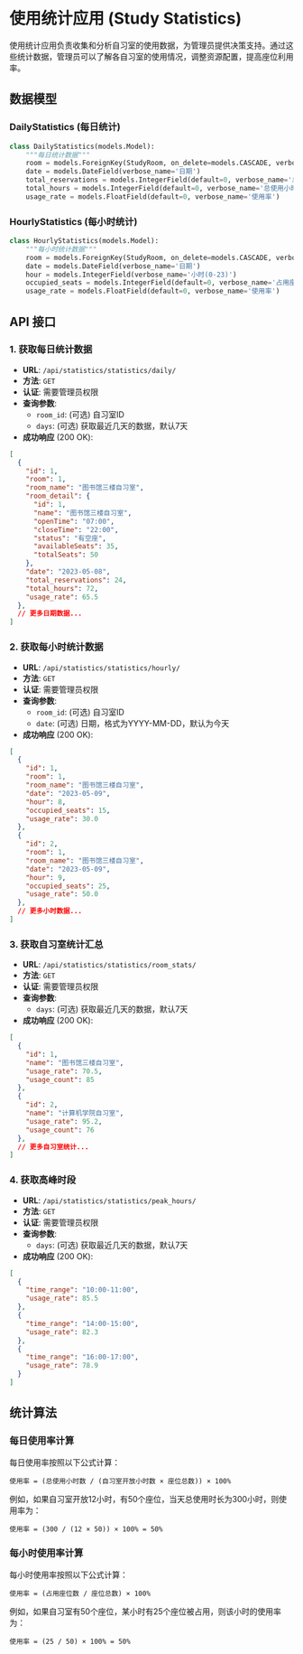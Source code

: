 # 使用统计应用 (Study Statistics)

使用统计应用负责收集和分析自习室的使用数据，为管理员提供决策支持。通过这些统计数据，管理员可以了解各自习室的使用情况，调整资源配置，提高座位利用率。

## 数据模型

### DailyStatistics (每日统计)

```python
class DailyStatistics(models.Model):
    """每日统计数据"""
    room = models.ForeignKey(StudyRoom, on_delete=models.CASCADE, verbose_name='自习室')
    date = models.DateField(verbose_name='日期')
    total_reservations = models.IntegerField(default=0, verbose_name='总预约数')
    total_hours = models.IntegerField(default=0, verbose_name='总使用小时数')
    usage_rate = models.FloatField(default=0, verbose_name='使用率')
```

### HourlyStatistics (每小时统计)

```python
class HourlyStatistics(models.Model):
    """每小时统计数据"""
    room = models.ForeignKey(StudyRoom, on_delete=models.CASCADE, verbose_name='自习室')
    date = models.DateField(verbose_name='日期')
    hour = models.IntegerField(verbose_name='小时(0-23)')
    occupied_seats = models.IntegerField(default=0, verbose_name='占用座位数')
    usage_rate = models.FloatField(default=0, verbose_name='使用率')
```

## API 接口

### 1. 获取每日统计数据

- **URL**: `/api/statistics/statistics/daily/`
- **方法**: `GET`
- **认证**: 需要管理员权限
- **查询参数**:
  - `room_id`: (可选) 自习室ID
  - `days`: (可选) 获取最近几天的数据，默认7天
- **成功响应** (200 OK):
```json
[
  {
    "id": 1,
    "room": 1,
    "room_name": "图书馆三楼自习室",
    "room_detail": {
      "id": 1,
      "name": "图书馆三楼自习室",
      "openTime": "07:00",
      "closeTime": "22:00",
      "status": "有空座",
      "availableSeats": 35,
      "totalSeats": 50
    },
    "date": "2023-05-08",
    "total_reservations": 24,
    "total_hours": 72,
    "usage_rate": 65.5
  },
  // 更多日期数据...
]
```

### 2. 获取每小时统计数据

- **URL**: `/api/statistics/statistics/hourly/`
- **方法**: `GET`
- **认证**: 需要管理员权限
- **查询参数**:
  - `room_id`: (可选) 自习室ID
  - `date`: (可选) 日期，格式为YYYY-MM-DD，默认为今天
- **成功响应** (200 OK):
```json
[
  {
    "id": 1,
    "room": 1,
    "room_name": "图书馆三楼自习室",
    "date": "2023-05-09",
    "hour": 8,
    "occupied_seats": 15,
    "usage_rate": 30.0
  },
  {
    "id": 2,
    "room": 1,
    "room_name": "图书馆三楼自习室",
    "date": "2023-05-09",
    "hour": 9,
    "occupied_seats": 25,
    "usage_rate": 50.0
  },
  // 更多小时数据...
]
```

### 3. 获取自习室统计汇总

- **URL**: `/api/statistics/statistics/room_stats/`
- **方法**: `GET`
- **认证**: 需要管理员权限
- **查询参数**:
  - `days`: (可选) 获取最近几天的数据，默认7天
- **成功响应** (200 OK):
```json
[
  {
    "id": 1,
    "name": "图书馆三楼自习室",
    "usage_rate": 70.5,
    "usage_count": 85
  },
  {
    "id": 2,
    "name": "计算机学院自习室",
    "usage_rate": 95.2,
    "usage_count": 76
  },
  // 更多自习室统计...
]
```

### 4. 获取高峰时段

- **URL**: `/api/statistics/statistics/peak_hours/`
- **方法**: `GET`
- **认证**: 需要管理员权限
- **查询参数**:
  - `days`: (可选) 获取最近几天的数据，默认7天
- **成功响应** (200 OK):
```json
[
  {
    "time_range": "10:00-11:00",
    "usage_rate": 85.5
  },
  {
    "time_range": "14:00-15:00",
    "usage_rate": 82.3
  },
  {
    "time_range": "16:00-17:00",
    "usage_rate": 78.9
  }
]
```

## 统计算法

### 每日使用率计算

每日使用率按照以下公式计算：
```
使用率 = (总使用小时数 / (自习室开放小时数 × 座位总数)) × 100%
```

例如，如果自习室开放12小时，有50个座位，当天总使用时长为300小时，则使用率为：
```
使用率 = (300 / (12 × 50)) × 100% = 50%
```

### 每小时使用率计算

每小时使用率按照以下公式计算：
```
使用率 = (占用座位数 / 座位总数) × 100%
```

例如，如果自习室有50个座位，某小时有25个座位被占用，则该小时的使用率为：
```
使用率 = (25 / 50) × 100% = 50%
``` 